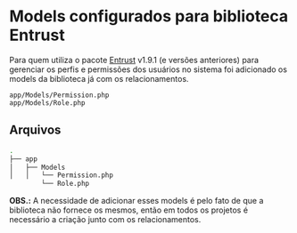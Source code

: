 # Models configurados para biblioteca Entrust
Para quem utiliza o pacote [Entrust](https://github.com/Zizaco/entrust) v1.9.1 (e versões anteriores) para gerenciar os perfis e permissões dos usuários 
no sistema foi adicionado os models da biblioteca já com os relacionamentos. 

`app/Models/Permission.php` <br>
`app/Models/Role.php`

## Arquivos
```bash
.
├── app
│   ├── Models
│   │   └── Permission.php
        └── Role.php
```
**OBS.:** A necessidade de adicionar esses models é pelo fato de
 que a biblioteca não fornece os mesmos, então em todos os projetos 
 é necessário a criação junto com os relacionamentos. 
